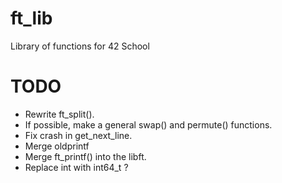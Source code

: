 # ft_lib
Library of functions for 42 School

# TODO
- Rewrite ft_split().
- If possible, make a general swap() and permute() functions.
- Fix crash in get_next_line.
- Merge oldprintf
- Merge ft_printf() into the libft.
- Replace int with int64_t ?

